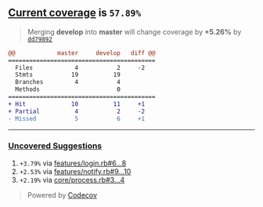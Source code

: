 ## [Current coverage][1] is `57.89%`
> Merging **develop** into **master** will change coverage by **+5.26%** by [`dd79892`][1]



```diff
@@            master     develop   diff @@
==========================================
  Files            4           2     -2
  Stmts           19          19       
  Branches         4           4       
  Methods                      0       
==========================================
+ Hit             10          11     +1
+ Partial          4           2     -2
- Missed           5           6     +1
```



-----
### [Uncovered Suggestions][1]

1. `+3.79%` via [features/login.rb#6...8][1]
1. `+2.53%` via [features/notify.rb#9...10][1]
1. `+2.19%` via [core/process.rb#3...4][1]


> Powered by [Codecov][1]

[1]: https://codecov.io


